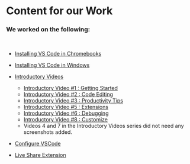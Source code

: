 # Content for our Work

### We worked on the following:
<br>

- <a href = "Installing VS Code in Chromebooks/README.md">Installing VS Code in Chromebooks</a>

- <a href="/VS Code Windows Installation/">Installing VS Code in Windows</a>
- <a href="Introductory Videos/">Introductory Videos</a>
  - <a href="Introductory Videos/getting-started.md"> Introductory Video #1 : Getting Started</a>
  - <a href="Introductory Videos/code-editing.md"> Introductory Video #2 : Code Editing</a>
  - <a href="Introductory Videos/productivity-tips.md">Introductory Video #3 : Productivity Tips</a>
  - <a href="Introductory Videos/extensions.md">Introductory Video #5 : Extensions</a>
  - <a href="Introductory Videos/debugging.md">Introductory Video #6 : Debugging</a>
  - <a href="Introductory Videos/customize.md">Introductory Video #8 : Customize</a>
  - Videos 4 and 7 in the Introductory Videos series did not need any screenshots added.
- <a href="Configure-VSCode/ConfigVSCode.md">Configure VSCode</a>
- <a href="https://github.com/raksha009/Social-Impact-Learn-Docs-Education/blob/master/Live%20Share%20Extension/README.md"> Live Share Extension </a>

